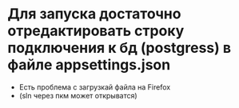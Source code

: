 # Для запуска достаточно отредактировать строку подключения к бд (postgress) в файле appsettings.json 
* Есть проблема с загрузкай файла на Firefox
* (sln через пкм может открыватся)

